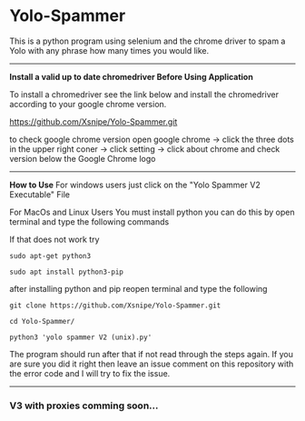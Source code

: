 # Yolo-Spammer

This is a python program using selenium and the chrome driver to spam a Yolo with any phrase how many times you would like.

---
**Install a valid up to date chromedriver Before Using Application**

To install a chromedriver see the link below and install the chromedriver according to your google chrome version.

https://github.com/Xsnipe/Yolo-Spammer.git

to check google chrome version open google chrome -> click the three dots in the upper right coner -> click setting -> click about 
chrome and check version below the Google Chrome logo

---
**How to Use**
For windows users just click on the "Yolo Spammer V2 Executable" File

For MacOs and Linux Users You must install python you can do this by open terminal and type the following commands

If that does not work try

~~~
sudo apt-get python3
~~~

~~~
sudo apt install python3-pip
~~~

after installing python and pip reopen terminal and type the following

~~~
git clone https://github.com/Xsnipe/Yolo-Spammer.git
~~~

~~~
cd Yolo-Spammer/
~~~

~~~
python3 'yolo spammer V2 (unix).py'
~~~

The program should run after that if not read through the steps again. If you are sure you did it right then leave an issue comment on this repository with the error code and I will try to fix the issue.

---
### V3 with proxies comming soon...
